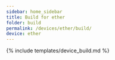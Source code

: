 ```yaml
---
sidebar: home_sidebar
title: Build for ether
folder: build
permalink: /devices/ether/build/
device: ether
---
```

{% include templates/device_build.md %}
